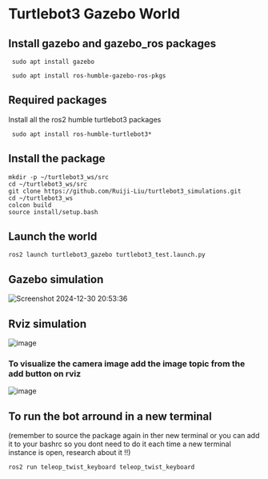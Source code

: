 # Turtlebot3 Gazebo World
## Install gazebo and gazebo_ros packages
```
 sudo apt install gazebo
```

```
 sudo apt install ros-humble-gazebo-ros-pkgs
```
## Required packages
Install all the ros2 humble turtlebot3 packages
```
 sudo apt install ros-humble-turtlebot3*
```
## Install the package
```
mkdir -p ~/turtlebot3_ws/src
cd ~/turtlebot3_ws/src
git clone https://github.com/Ruiji-Liu/turtlebot3_simulations.git
cd ~/turtlebot3_ws
colcon build
source install/setup.bash
```
## Launch the world
```
ros2 launch turtlebot3_gazebo turtlebot3_test.launch.py
```
## Gazebo simulation
![Screenshot 2024-12-30 20:53:36](https://github.com/user-attachments/assets/b80f3f77-5abc-4c96-9a24-f3032ed075e8)

## Rviz simulation
![image](https://github.com/user-attachments/assets/93ccc589-2524-4633-ae9f-59af23a2acd2)

### To visualize the camera image add the image topic from the add button on rviz

![image](https://github.com/user-attachments/assets/6f12e516-0dd2-4a6f-9fed-81bfd79ef860)


## To run the bot arround in a new terminal 
(remember to source the package again in ther new terminal or you can add it to your bashrc so you dont need to do it each time a new terminal instance is open, research about it !!)
```
ros2 run teleop_twist_keyboard teleop_twist_keyboard
```
